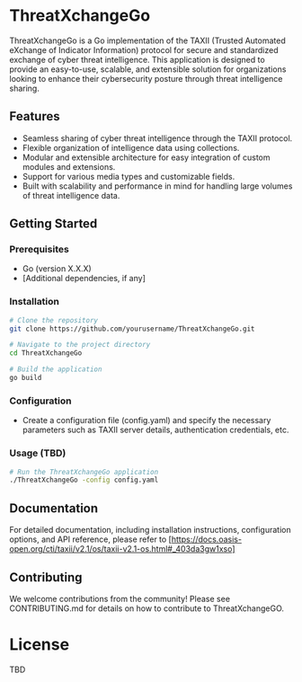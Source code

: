 # ThreatXchangeGo

ThreatXchangeGo is a Go implementation of the TAXII (Trusted Automated eXchange of Indicator Information) protocol for secure and standardized exchange of cyber threat intelligence. This application is designed to provide an easy-to-use, scalable, and extensible solution for organizations looking to enhance their cybersecurity posture through threat intelligence sharing.

## Features

- Seamless sharing of cyber threat intelligence through the TAXII protocol.
- Flexible organization of intelligence data using collections.
- Modular and extensible architecture for easy integration of custom modules and extensions.
- Support for various media types and customizable fields.
- Built with scalability and performance in mind for handling large volumes of threat intelligence data.

## Getting Started

### Prerequisites

- Go (version X.X.X)
- [Additional dependencies, if any]

### Installation

```bash
# Clone the repository
git clone https://github.com/yourusername/ThreatXchangeGo.git

# Navigate to the project directory
cd ThreatXchangeGo

# Build the application
go build
```

### Configuration

- Create a configuration file (config.yaml) and specify the necessary parameters such as TAXII server details, authentication credentials, etc.

### Usage (TBD)

```bash
# Run the ThreatXchangeGo application
./ThreatXchangeGo -config config.yaml
```

## Documentation

For detailed documentation, including installation instructions, configuration options, and API reference, please refer to [https://docs.oasis-open.org/cti/taxii/v2.1/os/taxii-v2.1-os.html#_403da3gw1xso]

## Contributing

We welcome contributions from the community! Please see CONTRIBUTING.md for details on how to contribute to ThreatXchangeGO.

# License

TBD
